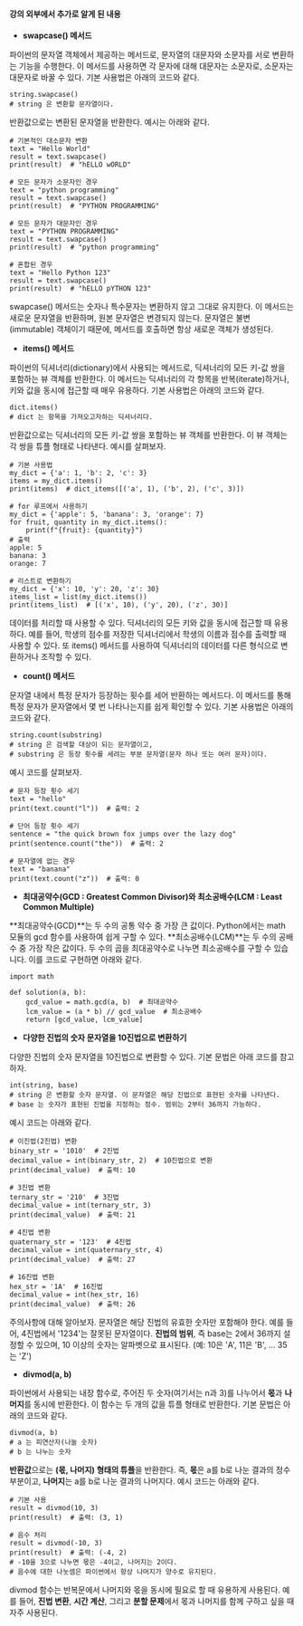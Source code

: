 #### **강의 외부에서 추가로 알게 된 내용**

-   **swapcase() 메서드**

파이썬의 문자열 객체에서 제공하는 메서드로, 문자열의 대문자와 소문자를 서로 변환하는 기능을 수행한다. 이 메서드를 사용하면 각 문자에 대해 대문자는 소문자로, 소문자는 대문자로 바꿀 수 있다. 기본 사용법은 아래의 코드와 같다.

```
string.swapcase()
# string 은 변환할 문자열이다.
```

반환값으로는 변환된 문자열을 반환한다. 예시는 아래와 같다.

```
# 기본적인 대소문자 변환
text = "Hello World"
result = text.swapcase()
print(result)  # "hELLO wORLD"

# 모든 문자가 소문자인 경우
text = "python programming"
result = text.swapcase()
print(result)  # "PYTHON PROGRAMMING"

# 모든 문자가 대문자인 경우
text = "PYTHON PROGRAMMING"
result = text.swapcase()
print(result)  # "python programming"

# 혼합된 경우
text = "Hello Python 123"
result = text.swapcase()
print(result)  # "hELLO pYTHON 123"
```

swapcase() 메서드는 숫자나 특수문자는 변환하지 않고 그대로 유지한다. 이 메서드는 새로운 문자열을 반환하며, 원본 문자열은 변경되지 않는다. 문자열은 불변(immutable) 객체이기 때문에, 메서드를 호출하면 항상 새로운 객체가 생성된다.

-   **items() 메서드**

파이썬의 딕셔너리(dictionary)에서 사용되는 메서드로, 딕셔너리의 모든 키-값 쌍을 포함하는 뷰 객체를 반환한다. 이 메서드는 딕셔너리의 각 항목을 반복(iterate)하거나, 키와 값을 동시에 접근할 때 매우 유용하다. 기본 사용법은 아래의 코드와 같다.

```
dict.items()
# dict 는 항목을 가져오고자하는 딕셔너리다.
```

반환값으로는 딕셔너리의 모든 키-값 쌍을 포함하는 뷰 객체를 반환한다. 이 뷰 객체는 각 쌍을 튜플 형태로 나타낸다. 예시를 살펴보자.

```
# 기본 사용법
my_dict = {'a': 1, 'b': 2, 'c': 3}
items = my_dict.items()
print(items)  # dict_items([('a', 1), ('b', 2), ('c', 3)])

# for 루프에서 사용하기
my_dict = {'apple': 5, 'banana': 3, 'orange': 7}
for fruit, quantity in my_dict.items():
    print(f"{fruit}: {quantity}")
# 출력
apple: 5
banana: 3
orange: 7

# 리스트로 변환하기
my_dict = {'x': 10, 'y': 20, 'z': 30}
items_list = list(my_dict.items())
print(items_list)  # [('x', 10), ('y', 20), ('z', 30)]
```

데이터를 처리할 때 사용할 수 있다. 딕셔너리의 모든 키와 값을 동시에 접근할 때 유용하다. 예를 들어, 학생의 점수를 저장한 딕셔너리에서 학생의 이름과 점수를 출력할 때 사용할 수 있다. 또 items() 메서드를 사용하여 딕셔너리의 데이터를 다른 형식으로 변환하거나 조작할 수 있다.

-   **count() 메서드**

문자열 내에서 특정 문자가 등장하는 횟수를 세어 반환하는 메서드다. 이 메서드를 통해 특정 문자가 문자열에서 몇 번 나타나는지를 쉽게 확인할 수 있다. 기본 사용법은 아래의 코드와 같다.

```
string.count(substring)
# string 은 검색할 대상이 되는 문자열이고,
# substring 은 등장 횟수를 세려는 부분 문자열(문자 하나 또는 여러 문자)이다.
```

예시 코드를 살펴보자.

```
# 문자 등장 횟수 세기
text = "hello"
print(text.count("l"))  # 출력: 2

# 단어 등장 횟수 세기
sentence = "the quick brown fox jumps over the lazy dog"
print(sentence.count("the"))  # 출력: 2

# 문자열에 없는 경우
text = "banana"
print(text.count("z"))  # 출력: 0
```

-   **최대공약수(GCD : Greatest Common Divisor)와 최소공배수(LCM : Least Common Multiple)**

**최대공약수(GCD)**는 두 수의 공통 약수 중 가장 큰 값이다. Python에서는 math 모듈의 gcd 함수를 사용하여 쉽게 구할 수 있다. **최소공배수(LCM)**는 두 수의 공배수 중 가장 작은 값이다. 두 수의 곱을 최대공약수로 나누면 최소공배수를 구할 수 있습니다. 이를 코드로 구현하면 아래와 같다.

```
import math

def solution(a, b):
    gcd_value = math.gcd(a, b)  # 최대공약수
    lcm_value = (a * b) // gcd_value  # 최소공배수
    return [gcd_value, lcm_value]
```

-   **다양한 진법의 숫자 문자열을 10진법으로 변환하기**

다양한 진법의 숫자 문자열을 10진법으로 변환할 수 있다. 기본 문법은 아래 코드를 참고하자.

```
int(string, base)
# string 은 변환할 숫자 문자열. 이 문자열은 해당 진법으로 표현된 숫자를 나타낸다.
# base 는 숫자가 표현된 진법을 지정하는 정수. 범위는 2부터 36까지 가능하다.
```

예시 코드는 아래와 같다.

```
# 이진법(2진법) 변환
binary_str = '1010'  # 2진법
decimal_value = int(binary_str, 2)  # 10진법으로 변환
print(decimal_value)  # 출력: 10

# 3진법 변환
ternary_str = '210'  # 3진법
decimal_value = int(ternary_str, 3)
print(decimal_value)  # 출력: 21

# 4진법 변환
quaternary_str = '123'  # 4진법
decimal_value = int(quaternary_str, 4)
print(decimal_value)  # 출력: 27

# 16진법 변환
hex_str = '1A'  # 16진법
decimal_value = int(hex_str, 16)
print(decimal_value)  # 출력: 26
```

주의사항에 대해 알아보자. 문자열은 해당 진법의 유효한 숫자만 포함해야 한다. 예를 들어, 4진법에서 '1234'는 잘못된 문자열이다. **진법의 범위**, 즉 base는 2에서 36까지 설정할 수 있으며, 10 이상의 숫자는 알파벳으로 표시된다. (예: 10은 'A', 11은 'B', ... 35는 'Z')

-   **divmod(a, b)**

파이썬에서 사용되는 내장 함수로, 주어진 두 숫자(여기서는 n과 3)를 나누어서 **몫**과 **나머지**를 동시에 반환한다. 이 함수는 두 개의 값을 튜플 형태로 반환한다. 기본 문법은 아래의 코드와 같다.

```
divmod(a, b)
# a 는 피연산자(나눌 숫자)
# b 는 나누는 숫자
```

**반환값**으로는 **(몫, 나머지) 형태의 튜플**을 반환한다. 즉, **몫**은 a를 b로 나눈 결과의 정수 부분이고, **나머지**는 a를 b로 나눈 결과의 나머지다. 예시 코드는 아래와 같다.

```
# 기본 사용
result = divmod(10, 3)
print(result)  # 출력: (3, 1)

# 음수 처리
result = divmod(-10, 3)
print(result)  # 출력: (-4, 2)
# -10을 3으로 나누면 몫은 -4이고, 나머지는 2이다.
# 음수에 대한 나눗셈은 파이썬에서 항상 나머지가 양수로 유지된다.
```

divmod 함수는 반복문에서 나머지와 몫을 동시에 필요로 할 때 유용하게 사용된다. 예를 들어, **진법 변환**, **시간 계산**, 그리고 **분할 문제**에서 몫과 나머지를 함께 구하고 싶을 때 자주 사용된다.